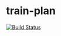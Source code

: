 # train-plan
[![Build Status](https://travis-ci.org/ophchu/train-plan.svg?branch=master)](https://travis-ci.org/ophchu/train-plan)
